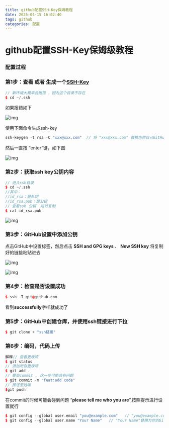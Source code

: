 ```yaml
---
title: github配置SSH-Key保姆教程
date: 2025-04-15 16:02:40
tags: github
categories: 配置    
---
```


# github配置SSH-Key保姆级教程

### 配置过程

### 第1步：查看 或者 生成一个[SSH-Key](https://zhida.zhihu.com/search?content_id=241042157&content_type=Article&match_order=1&q=SSH-Key&zhida_source=entity)

```cpp
// 新环境大概率会报错 ，因为这个目录不存在
$ cd ~/.ssh
```

如果报错如下

![img](https://picx.zhimg.com/v2-8cd1f45e079593a46cbb4bc449c86609_1440w.jpg)



使用下面命令生成ssh-key

```cpp
ssh-keygen -t rsa -C "xxx@xxx.com"  // 将 "xxx@xxx.com" 替换为你自己GitHub的邮箱地址
```

然后一直按 “enter”键，如下图

![img](https://pic3.zhimg.com/v2-0be2a290a6a935679ac33b3eb9518686_1440w.jpg)



### 第2步：获取ssh key公钥内容

```cpp
// 进入ssh目录
$ cd ~/.ssh
//其中：
//id_rsa：是私钥
//id_rsa.pub：是公钥
// 查看ssh 公钥  进行复制
$ cat id_rsa.pub
```



![img](https://pic3.zhimg.com/v2-3dec0306103257b6adfdb581aa640f28_1440w.jpg)



### 第3步：GitHub设置中添加公钥

点击GitHub中设置标签，然后点击 **SSH and GPG keys** 、 **New SSH key** 将复制好的链接粘贴进去

![img](https://pic4.zhimg.com/v2-61ad52bd47aedb08f6d39fa4750ad847_1440w.jpg)



![img](https://picx.zhimg.com/v2-7ff3ec3c4945801c9174f40dda7a7ba3_1440w.jpg)



### 第4步：检查是否设置成功

```cpp
$ ssh -T git@github.com
```

看到**successfully**字样就成功了



### 第5步：GitHub中创建仓库，并使用ssh链接进行下拉

```cpp
$ git clone + "ssh链接"
```



### 第6步：编码，代码上传

```cpp
解释// 查看更改项
$ git status
// 添加所有更改项
$ git add .
// 提交commit , 这一步可能会有问题
$ git commit -m "feat:add code"
// 推送至远端
$git push
```

在commit的时候可能会碰到问题 “**please tell me who you are**”,按照提示进行设置就行

```cpp
$ git config --global user.email "you@example.com"   // "you@example.com"替换为你的GitHub邮箱地址
$ git config --global user.name "Your Name"   // "Your Name"替换为你的GitHub名称
```



